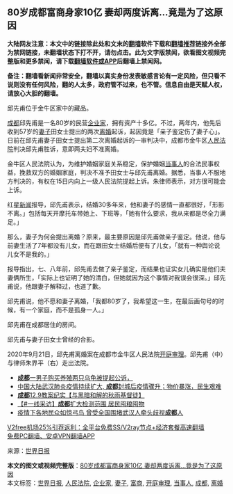  <h2>80岁成都富商身家10亿 妻却两度诉离…竟是为了这原因</h2> <p class="notice"><b>大陆网友注意：本文中的链接除此处和文末的<a href="https://github.com/bannedbook/fanqiang" >翻墙</a>软件下载和<a href="https://github.com/killgcd/justmysocks/blob/master/README.md">翻墙推荐</a>链接外全部为禁网链接，未翻墙状态下打不开，请勿点击。此为文字版禁闻，欲看图文视频完整版和更多禁闻，请下载<a href="https://github.com/bannedbook/fanqiang">翻墙软件或APP</a>后翻墙上禁闻网。</p><p>备注：翻墙看新闻非常安全，翻墙以真实身份发表敏感言论有一定风险，但只看不说则没有任何风险，翻的人太多，政府管不过来，也不管。信息自由是天赋人权，请放心大胆的翻墙。</b></p>  <div class="entry"> <p id="conimg">邱先甫位于金牛区家中的藏品。</p> <p><a href="https://www.bannedbook.org/bnews/tag/%e6%88%90%e9%83%bd/" class="st_tag internal_tag" rel="tag" title="标签 成都 下的日志">成都</a>邱先甫是一名80岁的民营<a href="https://www.bannedbook.org/bnews/tag/%e4%bc%81%e4%b8%9a%e5%ae%b6/" class="st_tag internal_tag" rel="tag" title="标签 企业家 下的日志">企业家</a>，拥有资产十多亿。不过，两年内，他先后收到57岁的<a href="https://www.bannedbook.org/bnews/tag/%e5%a6%bb%e5%ad%90/" class="st_tag internal_tag" rel="tag" title="标签 妻子 下的日志">妻子</a>田女士提出的两次<a href="https://www.bannedbook.org/bnews/tag/%e7%a6%bb%e5%a9%9a/" class="st_tag internal_tag" rel="tag" title="标签 离婚 下的日志">离婚</a>起诉，起因竟是「亲子鉴定伤了妻子心」。日前在邱先甫妻子田女士提出第二次离婚起诉的一审判决中，成都市金牛区<a href="https://www.bannedbook.org/bnews/tag/%e4%ba%ba%e6%b0%91%e6%b3%95%e9%99%a2/" class="st_tag internal_tag" rel="tag" title="标签 人民法院 下的日志">人民法院</a>判决邱先甫胜诉，意即两夫妇不准离婚。</p> <p>金牛区人民法院认为，为维护婚姻家庭关系稳定，保护婚姻<a href="https://www.bannedbook.org/bnews/tag/%E5%BD%93%E4%BA%8B%E4%BA%BA/" class="st_tag internal_tag" rel="tag" title="标签 当事人 下的日志">当事人</a>的合法民事权益，挽救双方的婚姻家庭，判决不准予田女士与邱先甫离婚。据悉，当事人不服地方判决的，有权在15日内向上一级人民法院提起上诉。朱律师表示，对方很可能会上诉。</p>  <p>红星<span class='wp_keywordlink_affiliate'><a href="https://www.bannedbook.org/" title="新闻">新闻</a></span>报导，邱先甫表示，结婚30多年来，他和妻子的感情一直都很好，「形影不离。」包括每天开摩托车带她上、下班等，「她有什么要求‌，我从来都是尽全力满足。」</p> <p>那么，妻子为何会提出离婚？原来，最主要原因是邱先甫做亲子鉴定。他说，他与前妻生活了7年都‌‌没有‌‌儿女，而在跟田女士‌‌结婚后便有了儿女，「就有一种舆论说儿女不是我的。」</p> <p>报导指出，七、八年前，‌‌邱先甫去做了亲子鉴定，而结果也证实女儿确实是他们夫妻俩所生，「实际上也证明了她的清白，‌‌但她就因为这个事情对我误会很深。」‌邱先甫说，他跟妻子解释过，‌‌也道了歉。</p>  <p>邱先甫说，他不愿和妻子离婚，「‌‌我都80岁了，‌‌我希望这一生，‌在‌最后画句号的时候，‌‌有一个家庭，而不是孤身一人。」</p> <p>邱先甫在成都居住的房间。</p> <p>邱先甫与妻子田女士曾经的合影。</p>  <p>2020年9月21日，邱先甫离婚案在成都市金牛区人民法院<a href="https://www.bannedbook.org/bnews/tag/%E5%BC%80%E5%BA%AD%E5%AE%A1%E7%90%86/" class="st_tag internal_tag" rel="tag" title="标签 开庭审理 下的日志">开庭审理</a>。邱先甫（中）与律师朱界平（右）走出法院。</p> <ul class='op-related-articles' title='相关阅读'> <li><a href='https://www.bannedbook.org/bnews/baitai/20201223/1453351.html' target='_blank'><b>成都</b>一男子购买养殖两只乌龟被提起公诉，</a></li> <li><a href='https://www.bannedbook.org/bnews/bannedvideo/20201222/1452445.html' target='_blank'>中国大陆武汉肺炎疫情持续扩大, <b>成都</b>封城后疫情骤升；物价暴涨，民生艰难</a></li> <li><a href='https://www.bannedbook.org/bnews/baitai/20201221/1452316.html' target='_blank'><b>成都</b>12.9教案纪实【与黑暗和解的秋雨基督徒】</a></li> <li><a href='https://www.bannedbook.org/bnews/bannedvideo/20201220/1451210.html' target='_blank'>【#一线采访】<b>成都</b>扩大检测范围 居民囤粮囤物</a></li> <li><a href='https://www.bannedbook.org/bnews/headline/20201217/1449840.html' target='_blank'>疫情下各地民众如惊弓鸟 曾受全国围堵武汉人牵头歧视<b>成都</b>人</a></li> </ul> <p class="texttj"> <a href="https://github.com/bannedbook/fanqiang/wiki/V2ray%E6%9C%BA%E5%9C%BA" target="_blank">V2free机场25%引荐返利：全平台免费SS/V2ray节点+经济套餐高速翻墙</a><br/> <a href="https://github.com/bannedbook/fanqiang/wiki/%E7%A6%81%E9%97%BB%E7%BD%91%E5%AE%89%E5%8D%93%E7%BF%BB%E5%A2%99%E6%96%B0%E9%97%BBAPP" target="_blank">免费PC翻墙、安卓VPN翻墙APP</a></p><p> 来源：<a href="https://www.bannedbook.org/bnews/tag/%e4%b8%96%e7%95%8c%e6%97%a5%e6%8a%a5/" class="st_tag internal_tag" rel="tag" title="标签 世界日报 下的日志">世界日报</a> </p><a name='sharetosocial'></a>       <div><b>本文的图文或视频完整版</b>：<a href='https://www.bannedbook.org/bnews/cbnews/20201227/1455623.html'>80岁成都富商身家10亿 妻却两度诉离…竟是为了这原因</a></div>  </div><!--END ENTRY--> <div class="postfooter"> <div>本文标签：<a href="https://www.bannedbook.org/bnews/tag/%e4%b8%96%e7%95%8c%e6%97%a5%e6%8a%a5/" rel="tag">世界日报</a>, <a href="https://www.bannedbook.org/bnews/tag/%e4%ba%ba%e6%b0%91%e6%b3%95%e9%99%a2/" rel="tag">人民法院</a>, <a href="https://www.bannedbook.org/bnews/tag/%e4%bc%81%e4%b8%9a%e5%ae%b6/" rel="tag">企业家</a>, <a href="https://www.bannedbook.org/bnews/tag/%e5%a6%bb%e5%ad%90/" rel="tag">妻子</a>, <a href="https://www.bannedbook.org/bnews/tag/%E5%AF%8C%E5%95%86/" rel="tag">富商</a>, <a href="https://www.bannedbook.org/bnews/tag/%E5%BC%80%E5%BA%AD%E5%AE%A1%E7%90%86/" rel="tag">开庭审理</a>, <a href="https://www.bannedbook.org/bnews/tag/%E5%BD%93%E4%BA%8B%E4%BA%BA/" rel="tag">当事人</a>, <a href="https://www.bannedbook.org/bnews/tag/%e6%88%90%e9%83%bd/" rel="tag">成都</a>, <a href="https://www.bannedbook.org/bnews/tag/%e7%a6%bb%e5%a9%9a/" rel="tag">离婚</a></div>  </div><!--END POSTFOOTER--> 